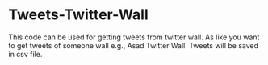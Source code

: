 # Tweets-Twitter-Wall
This code can be used for getting tweets from twitter wall. As like you want to get tweets of someone wall e.g., Asad Twitter Wall. Tweets will be saved in csv file.
